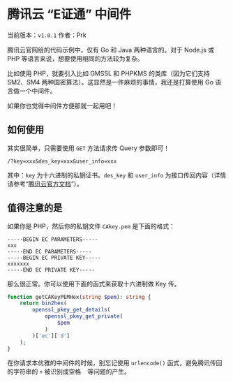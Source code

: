 # 腾讯云 “E证通” 中间件
当前版本：`v1.0.1` 作者：Prk

腾讯云官网给的代码示例中，仅有 Go 和 Java 两种语言的。对于 Node.js 或 PHP 等语言来说，想要使用相同的方法较为复杂。

比如使用 PHP，就要引入比如 GMSSL 和 PHPKMS 的类库（因为它们支持 SM2、SM4 两种国密算法）。这显然是一件麻烦的事情，我还是打算使用 Go 语言做一个中间件。

如果你也觉得中间件方便那就一起用吧！


## 如何使用

其实很简单，只需要使用 `GET` 方法请求传 Query 参数即可！

```url
/?key=xxx&des_key=xxx&user_info=xxx
```

其中：`key` 为十六进制的私钥证书。`des_key` 和 `user_info` 为接口传回内容（详情请参考“[腾讯云官方文档](https://cloud.tencent.com/document/api/1007/54090)”）。


## 值得注意的是

如果你是 PHP，然后你的私钥文件 `CAkey.pem` 是下面的格式：

```pem
-----BEGIN EC PARAMETERS-----
xxx
-----END EC PARAMETERS-----
-----BEGIN EC PRIVATE KEY-----
xxxxxxx
-----END EC PRIVATE KEY-----
```

那么很正常。你可以使用下面的函式来获取十六进制做 Key 传。

```php
function getCAKeyPEMHex(string $pem): string {
    return bin2hex(
        openssl_pkey_get_details(
            openssl_pkey_get_private(
                $pem
            )
        )['ec']['d']
    );
}
```

在你请求本优雅的中间件的时候，别忘记使用 `urlencode()` 函式，避免腾讯传回的字符串的 `+` 被识别成空格 ` ` 等问题的产生。

